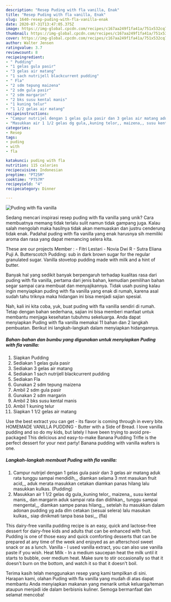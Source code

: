 ```yaml
---
description: "Resep Puding with fla vanilla, Enak"
title: "Resep Puding with fla vanilla, Enak"
slug: 1640-resep-puding-with-fla-vanilla-enak
date: 2020-07-31T13:47:05.375Z
image: https://img-global.cpcdn.com/recipes/c167aa249f1fa41a/751x532cq70/puding-with-fla-vanilla-foto-resep-utama.jpg
thumbnail: https://img-global.cpcdn.com/recipes/c167aa249f1fa41a/751x532cq70/puding-with-fla-vanilla-foto-resep-utama.jpg
cover: https://img-global.cpcdn.com/recipes/c167aa249f1fa41a/751x532cq70/puding-with-fla-vanilla-foto-resep-utama.jpg
author: Walter Jensen
ratingvalue: 3.7
reviewcount: 8
recipeingredient:
- " Pudding"
- "1 gelas gula pasir"
- "3 gelas air matang"
- "1 sach nutrijell blackcurrent pudding"
- " Fla"
- "2 sdm tepung maizena"
- "2 sdm gula pasir"
- "2 sdm margarin"
- "2 bks susu kental manis"
- "1 kuning telur"
- "1 1/2 gelas air matang"
recipeinstructions:
- "Campur nutrijel dengan 1 gelas gula pasir dan 3 gelas air matang aduk rata tunggu sampai mendidih,,, diamkan selama 3 mnt masukan fruit acid,,, aduk merata masukkan cetakan diamkan panas hilang lalu masukkan kulkas. (Pudding)"
- "Masukkan air 1 1/2 gelas dg gula,,kuning telor,, maizena,, susu kental manis,, dan margarin aduk sampai rata dan didihkan,, tunggu sampai mengental,,, diamkan sampe panas hilang,,, setelah itu masukkan dalam adonan pudding yg ada dlm cetakan (sesuai selera) lalu masukan kulkas,, siap dinikmati tanpa basa basi,,, (fla)"
categories:
- Resep
tags:
- puding
- with
- fla

katakunci: puding with fla 
nutrition: 115 calories
recipecuisine: Indonesian
preptime: "PT25M"
cooktime: "PT57M"
recipeyield: "4"
recipecategory: Dinner

---
```



![Puding with fla vanilla](https://img-global.cpcdn.com/recipes/c167aa249f1fa41a/751x532cq70/puding-with-fla-vanilla-foto-resep-utama.jpg)

Sedang mencari inspirasi resep puding with fla vanilla yang unik? Cara membuatnya memang tidak terlalu sulit namun tidak gampang juga. Kalau salah mengolah maka hasilnya tidak akan memuaskan dan justru cenderung tidak enak. Padahal puding with fla vanilla yang enak harusnya sih memiliki aroma dan rasa yang dapat memancing selera kita.

These are our projects Member : - Fitri Lestari - Novia Dwi R - Sutra Eliana Puji A. Butterscotch Pudding: sub in dark brown sugar for the regular granulated sugar. Vanilla stovetop pudding made with milk and a hint of butter.

Banyak hal yang sedikit banyak berpengaruh terhadap kualitas rasa dari puding with fla vanilla, pertama dari jenis bahan, kemudian pemilihan bahan segar sampai cara membuat dan menyajikannya. Tidak usah pusing kalau ingin menyiapkan puding with fla vanilla yang enak di rumah, karena asal sudah tahu triknya maka hidangan ini bisa menjadi sajian spesial.


Nah, kali ini kita coba, yuk, buat puding with fla vanilla sendiri di rumah. Tetap dengan bahan sederhana, sajian ini bisa memberi manfaat untuk membantu menjaga kesehatan tubuhmu sekeluarga. Anda dapat menyiapkan Puding with fla vanilla memakai 11 bahan dan 2 langkah pembuatan. Berikut ini langkah-langkah dalam menyiapkan hidangannya.

<!--inarticleads1-->

##### Bahan-bahan dan bumbu yang digunakan untuk menyiapkan Puding with fla vanilla:

1. Siapkan  Pudding
1. Sediakan 1 gelas gula pasir
1. Sediakan 3 gelas air matang
1. Sediakan 1 sach nutrijell blackcurrent pudding
1. Sediakan  Fla
1. Gunakan 2 sdm tepung maizena
1. Ambil 2 sdm gula pasir
1. Gunakan 2 sdm margarin
1. Ambil 2 bks susu kental manis
1. Ambil 1 kuning telur
1. Siapkan 1 1/2 gelas air matang


Use the best extract you can get - its flavor is coming through in every bite. HOMEMADE VANILLA PUDDING - Butter with a Side of Bread. I love vanilla pudding and so do my kids, but lately I have been trying to avoid pre-packaged This delicious and easy-to-make Banana Pudding Trifle is the perfect dessert for your next party! Banana pudding with vanilla wafers is one. 

<!--inarticleads2-->

##### Langkah-langkah membuat Puding with fla vanilla:

1. Campur nutrijel dengan 1 gelas gula pasir dan 3 gelas air matang aduk rata tunggu sampai mendidih,,, diamkan selama 3 mnt masukan fruit acid,,, aduk merata masukkan cetakan diamkan panas hilang lalu masukkan kulkas. (Pudding)
1. Masukkan air 1 1/2 gelas dg gula,,kuning telor,, maizena,, susu kental manis,, dan margarin aduk sampai rata dan didihkan,, tunggu sampai mengental,,, diamkan sampe panas hilang,,, setelah itu masukkan dalam adonan pudding yg ada dlm cetakan (sesuai selera) lalu masukan kulkas,, siap dinikmati tanpa basa basi,,, (fla)


This dairy-free vanilla pudding recipe is an easy, quick and lactose-free dessert for dairy-free kids and adults that can be enhanced with fruit. Pudding is one of those easy and quick comforting desserts that can be prepared at any time of the week and enjoyed as an afterschool sweet snack or as a lunch. Vanilla - I used vanilla extract, you can also use vanilla paste if you wish. Heat Milk - In a medium saucepan heat the milk until it starts to bubble, over medium heat. Make sure to stir occasionally so that it doesn&#39;t burn on the bottom, and watch it so that it doesn&#39;t boil. 

Terima kasih telah menggunakan resep yang kami tampilkan di sini. Harapan kami, olahan Puding with fla vanilla yang mudah di atas dapat membantu Anda menyiapkan makanan yang menarik untuk keluarga/teman ataupun menjadi ide dalam berbisnis kuliner. Semoga bermanfaat dan selamat mencoba!
